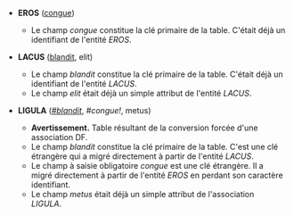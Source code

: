 - **EROS** (<ins>congue</ins>)
  - Le champ _congue_ constitue la clé primaire de la table. C'était déjà un identifiant de l'entité _EROS_.

- **LACUS** (<ins>blandit</ins>, elit)
  - Le champ _blandit_ constitue la clé primaire de la table. C'était déjà un identifiant de l'entité _LACUS_.
  - Le champ _elit_ était déjà un simple attribut de l'entité _LACUS_.

- **LIGULA** (<ins>_#blandit_</ins>, _#congue!_, metus)
  - **Avertissement.** Table résultant de la conversion forcée d'une association DF.
  - Le champ _blandit_ constitue la clé primaire de la table. C'est une clé étrangère qui a migré directement à partir de l'entité _LACUS_.
  - Le champ à saisie obligatoire _congue_ est une clé étrangère. Il a migré directement à partir de l'entité _EROS_ en perdant son caractère identifiant.
  - Le champ _metus_ était déjà un simple attribut de l'association _LIGULA_.
